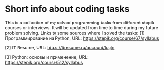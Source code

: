 # Short info about coding tasks
This is a collection of my solved programming tasks from different stepik courses or interviews. It will be updated from time to time during my future problem solving.
Links to some sources where I solved the tasks:
[1] Программирование на Python, URL: https://stepik.org/course/67/syllabus

[2] IT Resume, URL: https://itresume.ru/account/login

[3] Python: основы и применение, URL: https://stepik.org/course/512/syllabus
